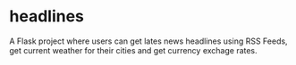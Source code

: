 # headlines
A Flask project where users can get lates news headlines using RSS Feeds, get current weather for their cities and get currency exchage rates.
